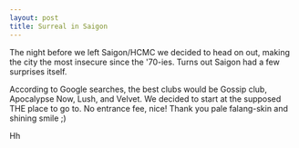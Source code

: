 ```yaml
---
layout: post
title: Surreal in Saigon
---
```


The night before we left Saigon/HCMC we decided to head on out, making the city the most insecure since the \'70-ies. Turns out Saigon had a few surprises itself. 

According to Google searches, the best clubs would be Gossip club, Apocalypse Now, Lush, and Velvet. We decided to start at the supposed THE place to go to. No entrance fee, nice! Thank you pale falang-skin and shining smile ;)

Hh